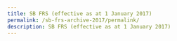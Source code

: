 ```yaml
---
title: SB FRS (effective as at 1 January 2017)
permalink: /sb-frs-archive-2017/permalink/
description: SB FRS (effective as at 1 January 2017)
---
```


